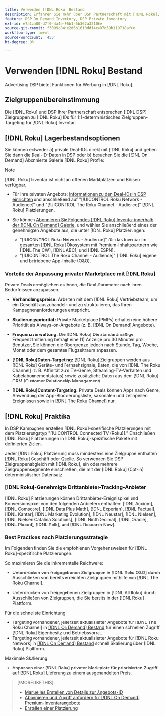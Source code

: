 ```yaml
---
title: Verwenden [!DNL Roku] Bestand
description: Erfahren Sie mehr über DSP Partnerschaft mit [!DNL Roku], einschließlich Lagerbestandsoptionen, genehmigten Drittanbieter-Tracking-Anbietern und Best Practices für [!DNL Roku]-spezifische Platzierungen.
feature: DSP On Demand Inventory, DSP Private Inventory
exl-id: e7a1aa80-d7f0-4a4e-96b1-6b362a32106e
source-git-commit: f3099c84fe2d6b1610ddf4ca07d59b119718afee
workflow-type: tm+mt
source-wordcount: '455'
ht-degree: 0%

---
```


# Verwenden [!DNL Roku] Bestand

Advertising DSP bietet Funktionen für Werbung in [!DNL Roku].

## Zielgruppenübereinstimmung

Die [!DNL Roku] und DSP Ihrer Partnerschaft entsprechen [!DNL DSP] Zielgruppen zu [!DNL Roku] IDs für 1:1-deterministisches Zielgruppen-Targeting für [!DNL Roku] Inventar.

## [!DNL Roku] Lagerbestandsoptionen

Sie können entweder a) private Deal-IDs direkt mit [!DNL Roku] und geben Sie dann die Deal-ID-Daten in DSP oder b) besuchen Sie die [!DNL On Demand] Abonnierte Galerie [!DNL Roku] Profile:

>[!NOTE]
>
>[!DNL Roku] Inventar ist nicht an offenen Marktplätzen und Börsen verfügbar.

* Für Ihre privaten Angebote: [Informationen zu den Deal-IDs in DSP einrichten](/help/dsp/inventory/deal-id-create.md) und anschließend auf &quot;[!UICONTROL Roku Network - Audience]&quot; und &quot;[!UICONTROL The Roku Channel - Audience]&quot; [!DNL Roku] Platzierungen.<!-- Or do you target the deal ID?? I see those strings for Roku On Demand inventory. Clarify if all Roku private deals show up as one or the other of these in Roku Private inventory in Roku placement settings. -->

* Sie können [Abonnieren Sie Folgendes [!DNL Roku] Inventar innerhalb der [!DNL On Demand] Galerie](/help/dsp/inventory/on-demand-inventory-subscribe.md), und wählen Sie anschließend eines der genehmigten Angebote aus, die unter [!DNL Roku] Platzierungen:

   * &quot;[!UICONTROL Roku Network - Audience]&quot; für das Inventar im gesamten [!DNL Roku] Ökosystem mit Premium-Inhaltspartnern wie [!DNL The CW], [!DNL ABC], und [!DNL ESPN].
   * &quot;[!UICONTROL The Roku Channel - Audience]&quot; [!DNL Roku] eigene und betriebene App-Inhalte (O&amp;O).

### Vorteile der Anpassung privater Marketplace mit [!DNL Roku]

Private Deals ermöglichen es Ihnen, die Deal-Parameter nach Ihren Bedürfnissen anzupassen.

* **Verhandlungspreise:** Arbeiten mit dem [!DNL Roku] Vertriebsteam, um ein Geschäft auszuhandeln und zu strukturieren, das Ihren Kampagnenanforderungen entspricht.

* **Skalierungspriorität:** Private Marketplace (PMPs) erhalten eine höhere Priorität als Always-on-Angebote (z. B. [!DNL On Demand] Angebote).

* **Frequenzverwaltung:** Die [!DNL Roku] Die standardmäßige Frequenzlimitierung beträgt eine (1) Anzeige pro 30 Minuten pro Benutzer, Sie können die Obergrenze jedoch nach Stunde, Tag, Woche, Monat oder dem gesamten Flugzeitraum anpassen.<!-- Within the DSP placement settings? NO - you negotiate this with Roku, but Christine to confirm with Amanda whether you should be able to edit this in placement. -->

* **[!DNL Roku]Daten-Targeting:** [!DNL Roku] Zielgruppen werden aus [!DNL Roku] Geräte- und Fernsehsignale, Daten, die von [!DNL The Roku Channel] (z. B. Affinität zum TV-Genre, Streaming-TV-Verhalten und Kabelabonnementstatus) sowie zusätzliche Daten aus dem [!DNL Roku] CRM (Customer Relationship Management).

* **[!DNL Roku]Content-Targeting:** Private Deals können Apps nach Genre, Anwendung der App-Blockierungsliste, saisonalen und zehnpeilen Ereignissen sowie in [!DNL The Roku Channel] nur.

## [!DNL Roku] Praktika

In DSP Kampagnen [erstellen [!DNL Roku]-spezifische Platzierungen](/help/dsp/campaign-management/placements/placement-create.md) mit dem Platzierungstyp &quot;[!UICONTROL Connected TV (Roku)].&quot; Einschließen [!DNL Roku] Platzierungen in [!DNL Roku]-spezifische Pakete mit definierten Zielen.

Jeder [!DNL Roku] Platzierung muss mindestens eine Zielgruppe enthalten [!DNL Roku] Geschäft oder Quelle. So verwenden Sie DSP Zielgruppenabgleich mit [!DNL Roku], ein oder mehrere Zielgruppensegmente einschließen, die mit der [!DNL Roku] (Opt-in) deterministischer Datensatz.

### [!DNL Roku]-Genehmigte Drittanbieter-Tracking-Anbieter

[!DNL Roku] Platzierungen können Drittanbieter-Ereignispixel und Konversionspixel von den folgenden Anbietern enthalten:  [!DNL Acxiom], [!DNL Comscore], [!DNL Data Plus Math], [!DNL Experian], [!DNL Factual], [!DNL Kantar], [!DNL Marketing Evolution], [!DNL Neustar], [!DNL Nielsen], [!DNL Nielsen Catalina Solutions], [!DNL NinthDecimal], [!DNL Oracle], [!DNL Placed], [!DNL Polk], und [!DNL Research Now].

### Best Practices nach Platzierungsstrategie

Im Folgenden finden Sie die empfohlenen Vorgehensweisen für [!DNL Roku]-spezifische Platzierungen.

So maximieren Sie die inkrementelle Reichweite:

* Unterdrücken von freigegebenen Zielgruppen in [!DNL Roku O&O] durch Ausschließen von bereits erreichten Zielgruppen mithilfe von [!DNL The Roku Channel].

* Unterdrücken von freigegebenen Zielgruppen in [!DNL All Roku] durch Ausschließen von Zielgruppen, die Sie bereits in der [!DNL Roku] Plattform.

Für die schnellste Einrichtung:

* Targeting vorhandener, jederzeit aktualisierter Angebote für [!DNL The Roku Channel] in [[!DNL On Demand] Bestand](/help/dsp/inventory/on-demand-inventory-subscribe.md) für einen schnellen Zugriff [!DNL Roku] Eigenbesitz und Betriebsvorrat.
* Targeting vorhandener, jederzeit aktualisierter Angebote für [!DNL Roku Network] in [[!DNL On Demand] Bestand](/help/dsp/inventory/on-demand-inventory-subscribe.md) schnell Skalierung über [!DNL Roku] Plattform.

Maximale Skalierung:

* Anpassen einer [!DNL Roku] privater Marktplatz für priorisierten Zugriff auf [!DNL Roku] Lieferung zu einem ausgehandelten Preis.

>[!MORELIKETHIS]
>
>* [Manuelles Erstellen von Details zur Angebots-ID](/help/dsp/inventory/deal-id-create.md)
> * [Abonnieren und Zugriff anfordern für [!DNL On Demand] Premium-Inventarangebote](/help/dsp/inventory/on-demand-inventory-subscribe.md)
>* [Erstellen einer Platzierung](/help/dsp/campaign-management/placements/placement-create.md)
